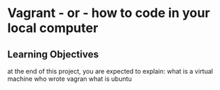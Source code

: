 # Vagrant - or - how to code in your local computer
## Learning Objectives
at the end of this project, you are expected to explain:
what is a virtual machine
who wrote vagran
what is ubuntu
